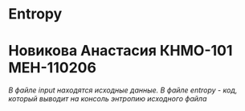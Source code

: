 # Entropy
# Новикова Анастасия КНМО-101 МЕН-110206
*В файле input находятся исходные данные. В файле entropy - код, который выводит на консоль энтропию исходного файла*
